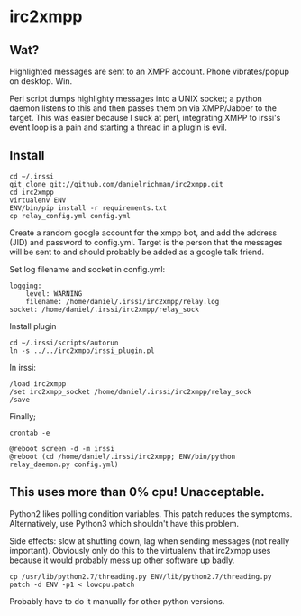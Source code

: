 irc2xmpp
========

Wat?
----

Highlighted messages are sent to an XMPP account. Phone vibrates/popup on
desktop. Win.

Perl script dumps highlighty messages into a UNIX socket; a python daemon
listens to this and then passes them on via XMPP/Jabber to the target.
This was easier because I suck at perl, integrating XMPP to irssi's event
loop is a pain and starting a thread in a plugin is evil.

Install
-------

    cd ~/.irssi
    git clone git://github.com/danielrichman/irc2xmpp.git
    cd irc2xmpp
    virtualenv ENV
    ENV/bin/pip install -r requirements.txt
    cp relay_config.yml config.yml

Create a random google account for the xmpp bot, and add the address (JID) and
password to config.yml. Target is the person that the messages will be sent to
and should probably be added as a google talk friend.

Set log filename and socket in config.yml:

    logging:
        level: WARNING
        filename: /home/daniel/.irssi/irc2xmpp/relay.log
    socket: /home/daniel/.irssi/irc2xmpp/relay_sock

Install plugin

    cd ~/.irssi/scripts/autorun
    ln -s ../../irc2xmpp/irssi_plugin.pl

In irssi:

    /load irc2xmpp
    /set irc2xmpp_socket /home/daniel/.irssi/irc2xmpp/relay_sock
    /save

Finally;

    crontab -e
    
    @reboot screen -d -m irssi
    @reboot (cd /home/daniel/.irssi/irc2xmpp; ENV/bin/python relay_daemon.py config.yml)

This uses more than 0% cpu! Unacceptable.
-----------------------------------------

Python2 likes polling condition variables. This patch reduces the symptoms.
Alternatively, use Python3 which shouldn't have this problem.

Side effects: slow at shutting down, lag when sending messages (not really
important). Obviously only do this to the virtualenv that irc2xmpp uses because
it would probably mess up other software up badly.

    cp /usr/lib/python2.7/threading.py ENV/lib/python2.7/threading.py
    patch -d ENV -p1 < lowcpu.patch

Probably have to do it manually for other python versions.
